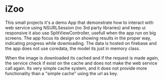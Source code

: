 # iZoo
This small projects it's a demo App that demonstrate how to interact with web service using NSURLSession (no 3rd party libraries) and keep ui responsive
it also use SplitViewController, usefull when the app run on big screens. The app focus its design on showing results in the proper way,
indicating progress while downloading. The data is hosted on firebase and the app does not use coredata, the model its just in memory class.

When the image is downloaded its cached and if the request is made again, the service check if exist on the cache and does not make the
web service call again. Its very simple cache system, and it does not provide more functionality than a "simple cache" using the url 
as key.
